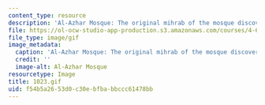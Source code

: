 ```yaml
---
content_type: resource
description: 'Al-Azhar Mosque: The original mihrab of the mosque discovered in 1930''s.'
file: https://ol-ocw-studio-app-production.s3.amazonaws.com/courses/4-615-the-architecture-of-cairo-spring-2002/f54b5a2653d0c30ebfbabbccc61478bb_1023.gif
file_type: image/gif
image_metadata:
  caption: 'Al-Azhar Mosque: The original mihrab of the mosque discovered in 1930''s.'
  credit: ''
  image-alt: Al-Azhar Mosque
resourcetype: Image
title: 1023.gif
uid: f54b5a26-53d0-c30e-bfba-bbccc61478bb
---
```

